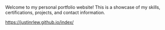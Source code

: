 Welcome to my personal portfolio website! This is a showcase of my skills, certifications, projects, and contact information. 

https://justinrlew.github.io/index/
